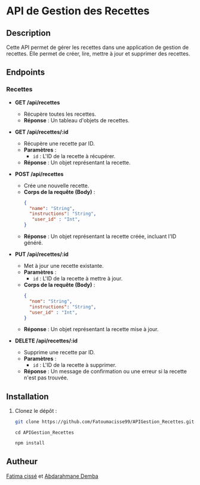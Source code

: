# API de Gestion des Recettes

## Description
Cette API permet de gérer les recettes dans une application de gestion de recettes. Elle permet de créer, lire, mettre à jour et supprimer des recettes.

## Endpoints

### Recettes

- **GET /api/recettes**
  - Récupère toutes les recettes.
  - **Réponse** : Un tableau d'objets de recettes.
  
- **GET /api/recettes/:id**
  - Récupère une recette par ID.
  - **Paramètres** :
    - `id` : L'ID de la recette à récupérer.
  - **Réponse** : Un objet représentant la recette.

- **POST /api/recettes**
  - Crée une nouvelle recette.
  - **Corps de la requête (Body)** :
    ```json
    {
      "name": "String",
      "instructions": "String",
       "user_id" : "Int",
    }
    ```
  - **Réponse** : Un objet représentant la recette créée, incluant l'ID généré.

- **PUT /api/recettes/:id**
  - Met à jour une recette existante.
  - **Paramètres** :
    - `id` : L'ID de la recette à mettre à jour.
  - **Corps de la requête (Body)** :
    ```json
    {
      "nom": "String",
      "instructions": "String",
      "user_id" : "Int",
    }
    ```
  - **Réponse** : Un objet représentant la recette mise à jour.

- **DELETE /api/recettes/:id**
  - Supprime une recette par ID.
  - **Paramètres** :
    - `id` : L'ID de la recette à supprimer.
  - **Réponse** : Un message de confirmation ou une erreur si la recette n'est pas trouvée.

## Installation

1. Clonez le dépôt :
   ```bash
   git clone https://github.com/Fatoumacisse99/APIGestion_Recettes.git
   ```
   ```
   cd APIGestion_Recettes
   ````
   ```bash
   npm install
   
## Autheur
[Fatima cissé](https://github.com/Fatoumacisse99) 
 et [Abdarahmane Demba](https://github.com/Abdarahmane)